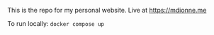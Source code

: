 This is the repo for my personal website. Live at https://mdionne.me

To run locally: `docker compose up`